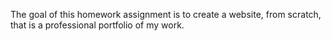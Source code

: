 The goal of this homework assignment is to create a website, from scratch, that is a professional portfolio of my work. 